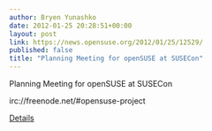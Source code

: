 ```yaml
---
author: Bryen Yunashko
date: 2012-01-25 20:28:51+00:00
layout: post
link: https://news.opensuse.org/2012/01/25/12529/
published: false
title: "Planning Meeting for openSUSE at SUSECon"
---
```

Planning Meeting for openSUSE at SUSECon

irc://freenode.net/#opensuse-project

[Details](http://en.opensuse.org/SUSECon_Planning)		
